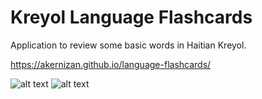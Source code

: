 # Kreyol Language Flashcards

Application to review some basic words in Haitian Kreyol.

https://akernizan.github.io/language-flashcards/

![alt text](https://akernizan.github.io/language-flashcards/img/homepage.png)
![alt text](https://akernizan.github.io/language-flashcards/img/card.png)
